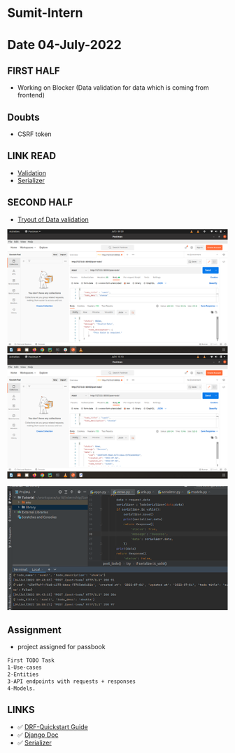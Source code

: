 # Sumit-Intern

# Date 04-July-2022

## FIRST HALF
- Working on Blocker (Data validation for data which is coming from frontend)

## Doubts
- CSRF token

## LINK READ
- [Validation](https://www.javatpoint.com/django-form-validation)
- [Serializer](https://www.javatpoint.com/create-rest-api-using-django-rest-framework)

## SECOND HALF

- [Tryout of Data validation](https://github.com/sp18-interns/Sumit-Intern/tree/main/Django_project/Tryout_project/Tutorial/library)


![alt text](error_msg_is_valid_method_for_serializer.png?raw=true)
![alt text](is_valid_method_for_serializer.png?raw=true)



![alt text](Runserver_console_output.png?raw=true)

## Assignment
- project assigned for passbook
```
First TODO Task
1-Use-cases
2-Entities
3-API endpoints with requests + responses
4-Models.

```


## LINKS 
- ✅ [DRF-Quickstart Guide](https://www.django-rest-framework.org/tutorial/quickstart/#quickstart)
- ✅ [Django Doc](https://docs.djangoproject.com/en/4.0/topics/db/models/)
- ✅ [Serializer](https://www.django-rest-framework.org/tutorial/1-serialization/)
